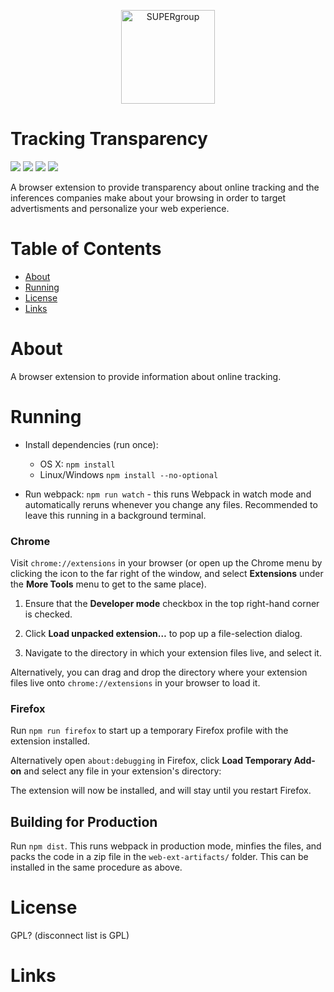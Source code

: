 <p align="center">
  <img src=https://super.cs.uchicago.edu/UChicagoSUPERnotext.svg alt="SUPERgroup" width="150">
</p>

# Tracking Transparency

<p>
  <a href="#"><img src="https://img.shields.io/badge/build-passing-blue.svg"></a>
  <a href="#"><img src="https://img.shields.io/badge/contributions-welcome-brightgreen.svg?style=flat"></a>
  <a href="#"><img src="https://img.shields.io/badge/contributors%20-9-lightgrey.svg"></a>
  <a href="#"><img src="https://img.shields.io/badge/dependencies%20-up%20to%20date-blue.svg"></a>
</p>

A browser extension to provide transparency about online tracking and the inferences companies make about your browsing in order to target advertisments and personalize your web experience.

<!-- TODO: include screenshot -->
<!-- ![screenshot](extension/icons/trackers.gif) -->

# Table of Contents

- [About](#about)
- [Running](#running)
- [License](#license)
- [Links](#links)

# About

A browser extension to provide information about online tracking.

# Running

- Install dependencies (run once):
  - OS X: `npm install`
  - Linux/Windows `npm install --no-optional`

- Run webpack: `npm run watch` - this runs Webpack in watch mode and automatically reruns whenever you change any files. Recommended to leave this running in a background terminal.

### Chrome

 Visit `chrome://extensions` in your browser \(or open up the Chrome menu by clicking the icon to the far right of the window, and select **Extensions** under the **More Tools** menu to get to the same place\).

1.  Ensure that the **Developer mode** checkbox in the top right-hand corner is checked.

2.  Click **Load unpacked extension…** to pop up a file-selection dialog.

3.  Navigate to the directory in which your extension files live, and select it.

Alternatively, you can drag and drop the directory where your extension files live onto `chrome://extensions` in your browser to load it.

### Firefox

Run `npm run firefox` to start up a temporary Firefox profile with the extension installed.

Alternatively open `about:debugging` in Firefox, click **Load Temporary Add-on** and select any file in your extension's directory:

The extension will now be installed, and will stay until you restart Firefox.

## Building for Production

Run `npm dist`. This runs webpack in production mode, minfies the files, and packs the code in a zip file in the `web-ext-artifacts/` folder. This can be installed in the same procedure as above.

# License

GPL? (disconnect list is GPL)

# Links
